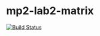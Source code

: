 # mp2-lab2-matrix
[![Build Status](https://travis-ci.org/AmelieMedved/mp2-lab2-matrix.svg?branch=final)](https://travis-ci.org/AmelieMedved/mp2-lab2-matrix)